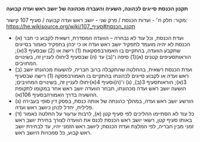 **תקנון הכנסת**
**סייגים לכהונה, השעיה והעברה מכהונה של יושב ראש ועדה קבועה**

מקור: חלק ח׳ - ועדות הכנסת / פרק שני - יושב ראש ועדה קבועה / סעיף 107
קישור: https://he.wikisource.org/wiki/תקנון_הכנסת#סעיף_107

 * (א) ועדת הכנסת, וכל עוד לא נבחרה – הוועדה המסדרת, רשאית לקבוע כי חבר הכנסת לא יהיה מועמד לתפקיד יושב ראש ועדה או כי יכהן בתפקיד כאמור בסייגים שתקבע הוועדה, בהתקיים בו האמורבפסקאות (1) רישה או (2) שבסעיף 3(א); הוראותסעיפים קטנים (א)(1) סיפה ו־(ב) עד (ה) שבסעיף 3יחולו לעניין זה, בשינויים המחויבים.
 * (ב) ועדת הכנסת רשאית, בהחלטה שהתקבלה ברוב חבריה, להשעות מכהונתו יושב ראש ועדה או לקבוע סייגים לכהונתו בהתקיים בו האמורבפסקה (1) רישה שבסעיף 3(א); הוראותסעיף 3(ב), (ג) ו־(ה)וסעיף 4(א)יחולו לעניין זה, בשינויים המחויבים; הושעה יושב ראש ועדה מכהונתו, תבחר הוועדה יושב ראש אחר במקומו לתקופת ההשעיה בדרך האמורהבסעיף 106(א).
 * (ג) הורשע יושב ראש ועדה, במהלך כהונתה של אותה כנסת, בפסק דין סופי בעבירה פלילית, יחדל לכהן כיושב ראש ועדה.
 * (ד) כל עוד לא הסתיימו ההליכים לפי סעיף קטן (א), לרבות ערעור על החלטה כאמור באותו סעיף קטן, רשאי יושב ראש הכנסת לכנס את הוועדה לצורך בחירת יושב ראש זמני מבין חבריה, לפי המלצת ועדת הכנסת; ליושב ראש הזמני יהיו, עד לבחירת יושב ראש קבוע, כל סמכויות היושב ראש.
